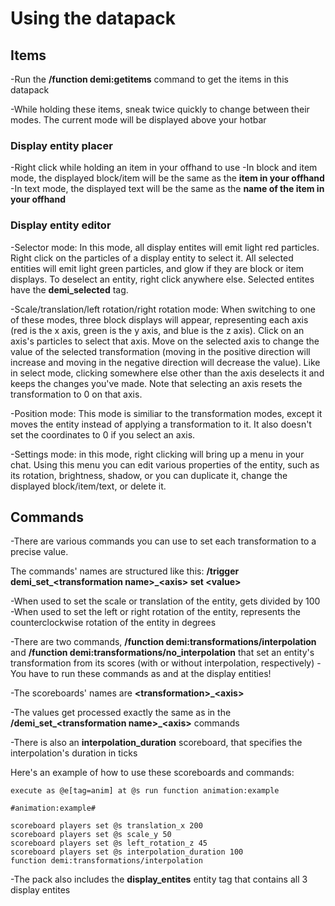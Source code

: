 # Using the datapack

## Items

-Run the **/function demi:getitems** command to get the items in this datapack

-While holding these items, sneak twice quickly to change between their modes. The current mode will be displayed above your hotbar

### Display entity placer

-Right click while holding an item in your offhand to use
-In block and item mode, the displayed block/item will be the same as the **item in your offhand**
-In text mode, the displayed text will be the same as the **name of the item in your offhand**

### Display entity editor

-Selector mode: In this mode, all display entites will emit light red particles. Right click on the particles of a display entity to select it. All selected entities will emit light green particles, and glow if they are block or item displays. To deselect an entity, right click anywhere else. Selected entites have the **demi_selected** tag.

-Scale/translation/left rotation/right rotation mode: When switching to one of these modes, three block displays will appear, representing each axis (red is the x axis, green is the y axis, and blue is the z axis). Click on an axis's particles to select that axis. Move on the selected axis to change the value of the selected transformation (moving in the positive direction will increase and moving in the negative direction will decrease the value). Like in select mode, clicking somewhere else other than the axis deselects it and keeps the changes you've made. Note that selecting an axis resets the transformation to 0 on that axis.

-Position mode: This mode is similiar to the transformation modes, except it moves the entity instead of applying a transformation to it. It also doesn't set the coordinates to 0 if you select an axis.

-Settings mode: in this mode, right clicking will bring up a menu in your chat. Using this menu you can edit various properties of the entity, such as its rotation, brightness, shadow, or you can duplicate it, change the displayed block/item/text, or delete it.

## Commands

-There are various commands you can use to set each transformation to a precise value.

The commands' names are structured like this:
**/trigger demi\_set\_\<transformation name>\_\<axis> set \<value>**
  
-When used to set the scale or translation of the entity, <value> gets divided by 100
-When used to set the left or right rotation of the entity, <value> represents the counterclockwise rotation of the entity in degrees

-There are two commands, **/function demi:transformations/interpolation** and **/function demi:transformations/no_interpolation** that set an entity's transformation from its scores (with or without interpolation, respectively)
-You have to run these commands as and at the display entities!

-The scoreboards' names are **\<transformation>_\<axis>**
  
-The values get processed exactly the same as in the **/demi_set_\<transformation name>_\<axis>** commands
  
-There is also an **interpolation_duration** scoreboard, that specifies the interpolation's duration in ticks
  
Here's an example of how to use these scoreboards and commands:
  
```
execute as @e[tag=anim] at @s run function animation:example

#animation:example#
  
scoreboard players set @s translation_x 200
scoreboard players set @s scale_y 50
scoreboard players set @s left_rotation_z 45
scoreboard players set @s interpolation_duration 100
function demi:transformations/interpolation
```
  
-The pack also includes the **display_entites** entity tag that contains all 3 display entites
